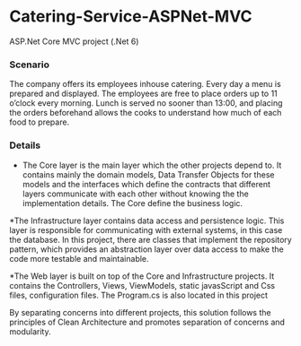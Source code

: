 # Catering-Service-ASPNet-MVC

ASP.Net Core MVC project (.Net 6)

### Scenario

The company offers its employees inhouse catering. Every day a menu is
prepared and displayed. The employees are free to place orders up to 11 o’clock every
morning. Lunch is served no sooner than 13:00, and placing the orders beforehand allows the
cooks to understand how much of each food to prepare.

### Details

* The Core layer is the main layer which the other projects depend to. It contains mainly the 
domain models, Data Transfer Objects for these models and the interfaces which
define the contracts that different layers communicate with each other without knowing the
the implementation details. The Core define the business logic.

*The Infrastructure layer contains data access and persistence logic. This layer is 
responsible for communicating with external systems, in this case the database.
In this project, there are classes that implement the repository pattern, which 
provides an abstraction layer over data access to make the code more testable and 
maintainable.

*The Web layer is built on top of the Core and Infrastructure projects. It contains
the Controllers, Views, ViewModels, static javasScript and Css files, configuration
files. The Program.cs is also located in this project

By separating concerns into different projects, this solution follows the principles
of Clean Architecture and promotes separation of concerns and modularity.
